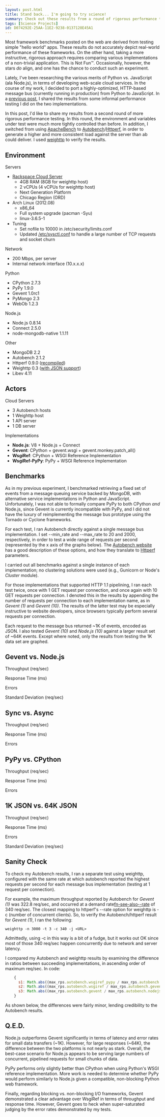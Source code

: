 ```yaml
---
layout: post.html
title: Stand back... I'm going to try science!
summary: Check out these results from a round of rigorous performance testing comparing Python, PyPy and Node.js 
tags: [Science Projects]
id: D074292E-25AA-11E2-9238-0137128E45A1
---
```


Most framework benchmarks posted on the web are derived from testing simple "hello world" apps. These results do not accurately depict real-world performance of these frameworks. On the other hand, taking a more instructive, rigorous approach requires comparing various implementations of a non-trivial application. This is Not Fun&trade;. Occasionally, however, the stars *do* align, and one has the chance to conduct such an experiment.

Lately, I've been researching the various merits of Python vs. JavaScript (ala Node.js), in terms of developing web-scale cloud services. In the course of my work, I decided to port a highly-optimized, HTTP-based message bus (currently running in production) from Python to JavaScript. In a [previous post][last-post], I shared the results from some informal performance testing I did on the two implementations.  

In this post, I'd like to share my results from a second round of more rigorous performance testing. In this round, the environment and variables under test were much more tightly controlled than before. In addition, I switched from using [ApacheBench][ab] to [Autobench][autobench]/[Httperf][httperf], in order to generate a higher and more consistent load against the server than ab could deliver. I used [weighttp][weighttp] to verify the results. 

[last-post]: /2012/10/23/python-vs-node-vs-pypy.html
[autobench]: http://www.xenoclast.org/autobench/
[httperf]: http://www.hpl.hp.com/research/linux/httperf/
[ab]: https://en.wikipedia.org/wiki/ApacheBench
[weighttp]: http://redmine.lighttpd.net/projects/weighttp/wiki

## Environment ##

Servers

* [Rackspace Cloud Server](http://www.rackspace.com/cloud/public/servers/techdetails/)
  * 4GB RAM (8GB for weighttp host)
  * 2 vCPUs (4 vCPUs for weighttp host)
  * Next Generation Platform
  * Chicago Region (ORD)
* Arch Linux (2012.08) 
  * x86_64
  * Full system upgrade (pacman -Syu)
  * linux-3.6.5-1
* Tuning
  * Set nofile to 10000 in /etc/security/limits.conf
  * Updated [/etc/sysctl.conf](https://gist.github.com/4027835) to handle a large number of TCP requests and socket churn

Network

* 200 Mbps, per server
* Internal network interface (10.x.x.x)

Python

* CPython 2.7.3
* PyPy 1.9.0 
* Gevent 1.0rc1
* PyMongo 2.3
* WebOb 1.2.3

Node.js

* Node.js 0.8.14
* Connect 2.5.0
* node-mongodb-native 1.1.11

Other

* MongoDB 2.2
* Autobench 2.1.2
* Httperf 0.9.0 ([recompiled][httperf-recompiled])
* Weighttp 0.3 ([with JSON support][weighttp-json])
* Libev 4.11

[httperf-recompiled]: http://gom-jabbar.org/articles/2009/02/04/httperf-and-file-descriptors
[weighttp-json]: https://github.com/lpereira/weighttp

## Actors ##

Cloud Servers

* 3 Autobench hosts
* 1 Weighttp host
* 1 API server
* 1 DB server 

Implementations

* **Node.js**: V8 + Node.js + Connect
* **Gevent**: CPython + gevent.wsgi + gevent.monkey.patch_all()
* **WsgiRef**: CPython + WSGI Reference Implementation
* **WsgiRef-PyPy**: PyPy + WSGI Reference Implementation

## Benchmarks ##

As in my previous experiment, I benchmarked retrieving a fixed set of events from a message queuing service backed by MongoDB, with alternative service implementations in Python and JavaScript. Unfortunately, I was not able to formally compare PyPy to both CPython *and* Node.js, since Gevent is currently incompatible with PyPy, and I did not have the luxury of reimplementing the message bus prototype using the Tornado or Cyclone frameworks.

For each test, I ran Autobench directly against a single message bus implementation. I set --min\_rate and --max\_rate to 20 and 2000, respectively, in order to test a wide range of requests per second (represented by the x axis of the graphs below). The [Autobench website][autobench] has a good description of these options, and how they translate to [Httperf][httperf] parameters.

I carried out all benchmarks against a single instance of each implementation; no clustering solutions were used (e.g., Gunicorn or Node's *Cluster* module). 

For those implementations that supported HTTP 1.1 pipelining, I ran each test twice, once with 1 GET request per connection, and once again with 10 GET requests per connection. I denoted this in the results by appending the number of requests per connection to each implementation name, as in *Gevent (1)* and *Gevent (10)*. The results of the latter test may be especially instructive to website developers, since browsers typically perform several requests per connection.

Each request to the message bus returned ~1K of events, encoded as JSON. I also tested *Gevent (10)* and *Node.js (10)* against a larger result set of ~64K events. Except where noted, only the results from testing the 1K data set are graphed.

## Gevent vs. Node.js ##

Throughput (req/sec)
<div id="graph-1-rps" class="flot"></div>

Response Time (ms)
<div id="graph-1-rt" class="flot"></div>

Errors
<div id="graph-1-errors" class="flot"></div>

Standard Deviation (req/sec)
<div id="graph-1-stdev" class="flot"></div>

## Sync vs. Async ##

Throughput (req/sec)
<div id="graph-5-rps" class="flot"></div>

Response Time (ms)
<div id="graph-5-rt" class="flot"></div>

Errors
<div id="graph-5-errors" class="flot"></div>

## PyPy vs. CPython ##

Throughput (req/sec)
<div id="graph-4-rps" class="flot"></div>

Response Time (ms)
<div id="graph-4-rt" class="flot"></div>

Errors
<div id="graph-4-errors" class="flot"></div>

## 1K JSON vs. 64K JSON ##

Throughput (req/sec)
<div id="graph-2-rps" class="flot"></div>

Response Time (ms)
<div id="graph-2-rt" class="flot"></div>

Errors
<div id="graph-2-errors" class="flot"></div>

Standard Deviation (req/sec)
<div id="graph-2-stdev" class="flot"></div>

## Sanity Check ##

To check my Autobench results, I ran a separate test using weighttp, configured with the same rate at which autobench reported the highest requests per second for each message bus implementation (testing at 1 request per connection). 

For example, the maximum throughput reported by Autobench for *Gevent (1)* was 322.8 req/sec, and occurred at a demand rate[fn-see-also--rate](http://www.hpl.hp.com/research/linux/httperf/httperf-man-0.9.txt) of 340 req/sec. The closest mapping to httperf's --rate option for weighttp is -c (number of concurrent clients). So, to verify the Autobench/httperf result for *Gevent (1)*, I ran the following:

    weighttp -n 3000 -t 3 -c 340 -j <URL>

Admittedly, using -c in this way is a bit of a fudge, but it works out OK since most of those 340 req/sec happen concurrently due to network and server latency.

I compared my Autobench and weighttp results by examining the difference in ratios between succeeding implementations, in ascending order of maximum req/sec. In code:

```javascript
    {
      s1: Math.abs((max_rps.autobench.wsgiref_pypy / max_rps.autobench.wsgiref) - (max_rps.weighttp.wsgiref_pypy / max_rps.weighttp.wsgiref)),
      s2: Math.abs((max_rps.autobench.wsgiref / max_rps.autobench.gevent) - (max_rps.weighttp.wsgiref / max_rps.weighttp.gevent)),
      s3: Math.abs((max_rps.autobench.gevent / max_rps.autobench.nodejs) - (max_rps.weighttp.gevent / max_rps.weighttp.nodejs))
    }
```

As shown below, the differences were fairly minor, lending credibility to the Autobench results.

<div id="graph-6" class="flot-short"></div>

## Q.E.D. ##

Node.js outperforms Gevent significantly in terms of latency and error rates for small data transfers (~1K). However, for large responses (~64K), the difference between the two platforms is not nearly as stark. Overall, the best-case scenario for Node.js appears to be serving large numbers of concurrent, pipelined requests for small chunks of data.

PyPy performs only slightly better than CPython when using Python's WSGI reference implementation. More work is needed to determine whether PyPy would perform similarly to Node.js given a compatible, non-blocking Python web framework.

Finally, regarding blocking vs. non-blocking I/O frameworks, Gevent demonstrated a clear advantage over WsgiRef in terms of throughput and response time. However, Gevent goes to heck when super-saturated judging by the error rates demonstrated by my tests.

<script type="text/javascript" src="/assets/js/python-vs-node-rematch.js" />

